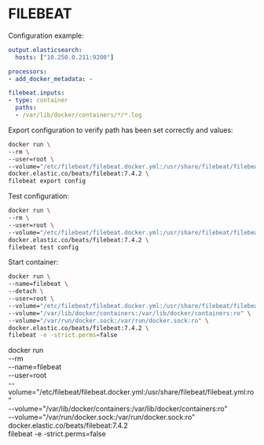 # FILEBEAT

Configuration example:
```yaml
output.elasticsearch:
  hosts: ["10.250.0.211:9200"]

processors:
- add_docker_metadata: ~

filebeat.inputs:
- type: container
  paths:
  - /var/lib/docker/containers/*/*.log
```

Export configuration to verify path has been set correctly and values:

```bash
docker run \
--rm \
--user=root \
--volume="/etc/filebeat/filebeat.docker.yml:/usr/share/filebeat/filebeat.yml:ro" \
docker.elastic.co/beats/filebeat:7.4.2 \
filebeat export config
```

Test configuration:

```bash
docker run \
--rm \
--user=root \
--volume="/etc/filebeat/filebeat.docker.yml:/usr/share/filebeat/filebeat.yml:ro" \
docker.elastic.co/beats/filebeat:7.4.2 \
filebeat test config
```

Start container:

```bash
docker run \
--name=filebeat \
--detach \
--user=root \
--volume="/etc/filebeat/filebeat.docker.yml:/usr/share/filebeat/filebeat.yml:ro" \
--volume="/var/lib/docker/containers:/var/lib/docker/containers:ro" \
--volume="/var/run/docker.sock:/var/run/docker.sock:ro" \
docker.elastic.co/beats/filebeat:7.4.2 \
filebeat -e -strict.perms=false
```

docker run \
--rm \
--name=filebeat \
--user=root \
--volume="/etc/filebeat/filebeat.docker.yml:/usr/share/filebeat/filebeat.yml:ro" \
--volume="/var/lib/docker/containers:/var/lib/docker/containers:ro" \
--volume="/var/run/docker.sock:/var/run/docker.sock:ro" \
docker.elastic.co/beats/filebeat:7.4.2 \
filebeat -e -strict.perms=false